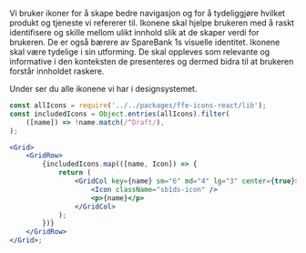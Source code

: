 Vi bruker ikoner for å skape bedre navigasjon og for å tydeliggjøre hvilket produkt og tjeneste vi refererer til.
Ikonene skal hjelpe brukeren med å raskt identifisere og skille mellom ulikt innhold slik at de skaper verdi
for brukeren. De er også bærere av SpareBank 1s visuelle identitet. Ikonene skal være tydelige i sin utforming.
De skal oppleves som relevante og informative i den konteksten de presenteres og dermed bidra til at brukeren forstår innholdet raskere.

Under ser du alle ikonene vi har i designsystemet.

```jsx
const allIcons = require('../../packages/ffe-icons-react/lib');
const includedIcons = Object.entries(allIcons).filter(
    ([name]) => !name.match(/^Draft/),
);

<Grid>
    <GridRow>
        {includedIcons.map(([name, Icon]) => {
            return (
                <GridCol key={name} sm="6" md="4" lg="3" center={true}>
                    <Icon className="sb1ds-icon" />
                    <p>{name}</p>
                </GridCol>
            );
        })}
    </GridRow>
</Grid>;
```
